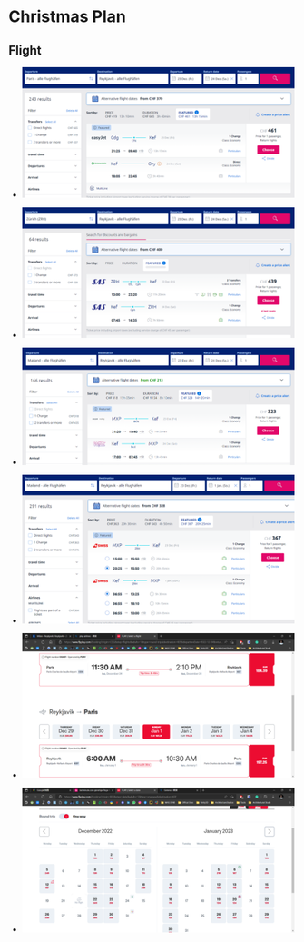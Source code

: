 # Christmas Plan


## Flight 
   - ![](ChristmasPlan/![](ChristmasPlan/ChristmasPlan_2022-10-31-09-09-29.png).png)

- ![](ChristmasPlan/ChristmasPlan_2022-10-31-09-10-10.png)

- ![](ChristmasPlan/ChristmasPlan_2022-10-31-09-10-41.png)
- ![](ChristmasPlan/ChristmasPlan_2022-10-31-09-34-57.png)
- ![](ChristmasPlan/ChristmasPlan_2022-10-31-10-29-40.png)
- ![](ChristmasPlan/ChristmasPlan_2022-10-31-18-22-24.png)  